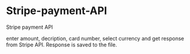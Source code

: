 # Stripe-payment-API
Stripe payment API

enter amount, decription, card number, select currency and get response from Stripe API. Response is saved to the file.
